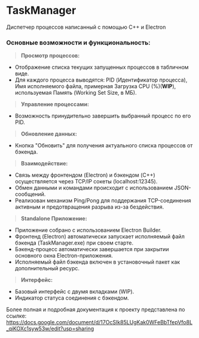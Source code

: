 # TaskManager

Диспетчер процессов написанный с помощью C++ и Electron

### Основные возможности и функциональность:

> **Просмотр процессов:**

-  Отображение списка текущих запущенных процессов в табличном виде.
-  Для каждого процесса выводятся: PID (Идентификатор процесса), Имя исполняемого файла, примерная Загрузка CPU (%)(**WIP**), используемая Память (Working Set Size, в МБ).

> **Управление процессами:**

-  Возможность принудительно завершить выбранный процесс по его PID.

> **Обновление данных:**

-  Кнопка "Обновить" для получения актуального списка процессов от бэкенда.

> **Взаимодействие:**

-  Связь между фронтендом (Electron) и бэкендом (C++) осуществляется через TCP/IP сокеты (localhost:12345).
-  Обмен данными и командами происходит с использованием JSON-сообщений.
-  Реализован механизм Ping/Pong для поддержания TCP-соединения активным и предотвращения разрыва из-за бездействия.

> **Standalone Приложение:**

-  Приложение собрано с использованием Electron Builder.
-  Фронтенд (Electron) автоматически запускает исполняемый файл бэкенда (TaskManager.exe) при своем старте.
-  Бэкенд-процесс автоматически завершается при закрытии основного окна Electron-приложения.
-  Исполняемый файл бэкенда включен в установочный пакет как дополнительный ресурс.

> **Интерфейс:**

-  Базовый интерфейс с двумя вкладками (WIP).
-  Индикатор статуса соединения с бэкендом.

Более полная и подробная документация к проекту представлена по ссылке: https://docs.google.com/document/d/17OcSIk85LUgKak0WFeBbTfepVfo8L_qiKOXc1syw53w/edit?usp=sharing
